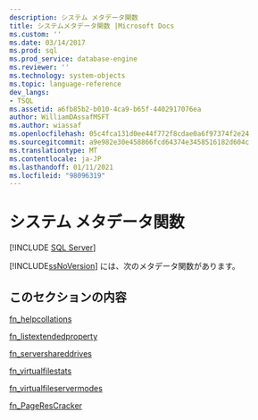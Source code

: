 ```yaml
---
description: システム メタデータ関数
title: システムメタデータ関数 |Microsoft Docs
ms.custom: ''
ms.date: 03/14/2017
ms.prod: sql
ms.prod_service: database-engine
ms.reviewer: ''
ms.technology: system-objects
ms.topic: language-reference
dev_langs:
- TSQL
ms.assetid: a6fb85b2-b010-4ca9-b65f-4402917076ea
author: WilliamDAssafMSFT
ms.author: wiassaf
ms.openlocfilehash: 05c4fca131d0ee44f772f8cdae0a6f97374f2e24
ms.sourcegitcommit: a9e982e30e458866fcd64374e3458516182d604c
ms.translationtype: MT
ms.contentlocale: ja-JP
ms.lasthandoff: 01/11/2021
ms.locfileid: "98096319"
---
```

# <a name="system-metadata-functions"></a>システム メタデータ関数
[!INCLUDE [SQL Server](../../includes/applies-to-version/sqlserver.md)]

  [!INCLUDE[ssNoVersion](../../includes/ssnoversion-md.md)] には、次のメタデータ関数があります。  
  
## <a name="in-this-section"></a>このセクションの内容  
 [fn_helpcollations](../../relational-databases/system-functions/sys-fn-helpcollations-transact-sql.md)  
  
 [fn_listextendedproperty](../../relational-databases/system-functions/sys-fn-listextendedproperty-transact-sql.md)  
  
 [fn_servershareddrives](../../relational-databases/system-functions/sys-fn-servershareddrives-transact-sql.md)  
  
 [fn_virtualfilestats](../../relational-databases/system-functions/sys-fn-virtualfilestats-transact-sql.md)  
  
 [fn_virtualfileservermodes](../../relational-databases/system-functions/sys-fn-virtualservernodes-transact-sql.md) 

 [fn_PageResCracker](../../relational-databases/system-functions/sys-fn-pagerescracker-transact-sql.md) 
 
  
  
